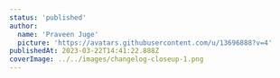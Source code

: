 ```yaml
---
status: 'published'
author:
  name: 'Praveen Juge'
  picture: 'https://avatars.githubusercontent.com/u/13696888?v=4'
publishedAt: 2023-03-22T14:41:22.888Z
coverImage: ../../images/changelog-closeup-1.png
---
```

